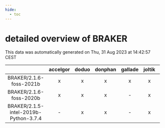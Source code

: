 ```yaml
---
hide:
  - toc
---
```


detailed overview of BRAKER
===========================


This data was automatically generated on Thu, 31 Aug 2023 at 14:42:57 CEST  

| |accelgor|doduo|donphan|gallade|joltik|skitty|swalot|victini|
| :---: | :---: | :---: | :---: | :---: | :---: | :---: | :---: | :---: |
|BRAKER/2.1.6-foss-2021b|x|x|x|x|x|x|x|x|
|BRAKER/2.1.6-foss-2020b|x|x|x|-|x|x|x|x|
|BRAKER/2.1.5-intel-2019b-Python-3.7.4|-|x|x|-|x|x|-|x|
